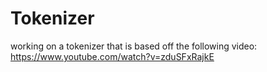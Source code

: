 # Tokenizer

working on a tokenizer that is based off the following video: https://www.youtube.com/watch?v=zduSFxRajkE
